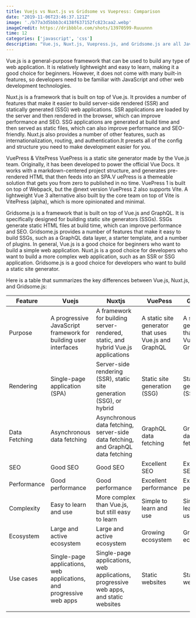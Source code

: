 ```yaml
---
title: Vuejs vs Nuxt.js vs Gridsome vs Vuepress: Comparison
date: "2019-11-06T23:46:37.121Z"
image: './b77a3d5bbb3c4138f637152fc823caa2.webp'
imageCredit: https://dribbble.com/shots/13970599-Ruuunnn
time: 12
categories: ['javascript', 'css']
description: "Vue.js, Nuxt.js, Vuepress.js, and Gridsome.js are all JavaScript frameworks that can be used to build web applications. However, they have different strengths and weaknesses, and they are suited for different types of projects."  
---
```


Vue.js is a general-purpose framework that can be used to build any type of web application. It is relatively lightweight and easy to learn, making it a good choice for beginners. However, it does not come with many built-in features, so developers need to be familiar with JavaScript and other web development technologies.

Nuxt.js is a framework that is built on top of Vue.js. It provides a number of features that make it easier to build server-side rendered (SSR) and statically generated (SSG) web applications. SSR applications are loaded by the server and then rendered in the browser, which can improve performance and SEO. SSG applications are generated at build time and then served as static files, which can also improve performance and SEO-friendly. Nuxt.js also provides a number of other features, such as internationalization, routing, and authentication.It presets all of the config and structure you need to make development easier for you.

VuePress & VitePress 
VuePress is a static site generator made by the Vue.js team. Originally, it has been developed to power the official Vue Docs. It works with a markdown-centered project structure, and generates pre-rendered HTML that then feeds into an SPA.V uePress is a themeable solution that gets you from zero to published in no time. 
VuePress 1 is built on top of Webpack, but the @next version VuePress 2 also supports Vite.
A lightweight Vue 3 alternative also built by the core team on top of Vite is VitePress (alpha), which is more opinionated and minimal.

Gridsome.js is a framework that is built on top of Vue.js and GraphQL. It is specifically designed for building static site generators (SSGs). SSGs generate static HTML files at build time, which can improve performance and SEO. Gridsome.js provides a number of features that make it easy to build SSGs, such as a GraphQL data layer, a starter template, and a number of plugins.
In general, Vue.js is a good choice for beginners who want to build a simple web application. Nuxt.js is a good choice for developers who want to build a more complex web application, such as an SSR or SSG application. Gridsome.js is a good choice for developers who want to build a static site generator.

Here is a table that summarizes the key differences between Vue.js, Nuxt.js, and Gridsome.js:

| Feature       | Vuejs                                                                | Nuxtjs                                                                                | VuePess                                              | GridSome                                             |
|---------------|----------------------------------------------------------------------|---------------------------------------------------------------------------------------|------------------------------------------------------|------------------------------------------------------|
| Purpose       | A progressive JavaScript framework for building user interfaces      | A framework for building server-rendered, static, and hybrid Vue.js applications      | A static site generator that uses Vue.js and GraphQL | A static site generator that uses Vue.js and GraphQL |
| Rendering     | Single-page application (SPA)                                        | Server-side rendering (SSR), static site generation (SSG), or hybrid                  | Static site generation (SSG)                         | Static site generation (SSG)                         |
| Data Fetching | Asynchronous data fetching                                           | Asynchronous data fetching, server-side data fetching, and GraphQL data fetching      | GraphQL data fetching                                | GraphQL data fetching                                |
| SEO           | Good SEO                                                             | Good SEO                                                                              | Excellent SEO                                        | Excellent SEO                                        |
| Performance   | Good performance                                                     | Good performance                                                                      | Excellent performance                                | Excellent performance                                |
| Complexity    | Easy to learn and use                                                | More complex than Vue.js, but still easy to learn                                     | Simple to learn and use                              | Simple to learn and use                              |
| Ecosystem     | Large and active ecosystem                                           | Large and active ecosystem                                                            | Growing ecosystem                                    | Growing ecosystem                                    |
| Use cases     | Single-page applications, web applications, and progressive web apps | Single-page applications, web applications, progressive web apps, and static websites | Static websites                                      | Static websites                                      |
|               |                                                                      |                                                                                       |                                                      |                                                      |
